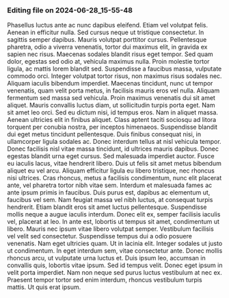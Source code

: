 

### Editing file on 2024-06-28_15-55-48

Phasellus luctus ante ac nunc dapibus eleifend. Etiam vel volutpat felis. Aenean in efficitur nulla. Sed cursus neque ut tristique consectetur. In sagittis semper dapibus. Mauris volutpat porttitor cursus. Pellentesque pharetra, odio a viverra venenatis, tortor dui maximus elit, in gravida ex sapien nec risus. Maecenas sodales blandit risus eget tempor. Sed quam dolor, egestas sed odio at, vehicula maximus nulla. Proin molestie tortor ligula, ac mattis lorem blandit sed. Suspendisse a faucibus massa, vulputate commodo orci.
Integer volutpat tortor risus, non maximus risus sodales nec. Aliquam iaculis bibendum imperdiet. Maecenas tincidunt, nunc ut tempor venenatis, quam velit porta metus, in facilisis mauris eros vel nulla. Aliquam fermentum sed massa sed vehicula. Proin maximus venenatis dui sit amet aliquet. Mauris convallis luctus diam, ut sollicitudin turpis porta eget. Nam sit amet leo orci. Sed eu dictum nisi, id tempus eros. Nam in aliquet massa. Aenean ultricies elit in finibus aliquet. Class aptent taciti sociosqu ad litora torquent per conubia nostra, per inceptos himenaeos.
Suspendisse blandit dui eget metus tincidunt pellentesque. Duis finibus consequat nisi, in ullamcorper ligula sodales ac. Donec interdum tellus at nisl vehicula tempor. Donec facilisis nisl vitae massa tincidunt, id ultrices mauris dapibus. Donec egestas blandit urna eget cursus. Sed malesuada imperdiet auctor. Fusce eu iaculis lacus, vitae hendrerit libero. Duis ut felis sit amet metus bibendum aliquet eu vel arcu. Aliquam efficitur ligula eu libero tristique, nec rhoncus nisi ultrices. Cras rhoncus, metus a facilisis condimentum, nunc elit placerat ante, vel pharetra tortor nibh vitae sem. Interdum et malesuada fames ac ante ipsum primis in faucibus. Duis purus est, dapibus ac elementum ut, faucibus vel sem. Nam feugiat massa vel nibh luctus, at consequat turpis hendrerit. Etiam blandit eros sit amet luctus pellentesque. Suspendisse mollis neque a augue iaculis interdum. Donec elit ex, semper facilisis iaculis vel, placerat at leo.
In ante est, lobortis ut tempus sit amet, condimentum ut libero. Mauris nec ipsum vitae libero volutpat semper. Vestibulum facilisis vel velit sed consectetur. Suspendisse tempus dui a odio posuere venenatis. Nam eget ultricies quam. Ut in lacinia elit. Integer sodales ut justo ut condimentum. In eget interdum sem, vitae consectetur ante. Donec mollis rhoncus arcu, ut vulputate urna luctus et. Duis ipsum leo, accumsan in convallis quis, lobortis vitae ipsum. Sed id tempus velit. Donec eget ipsum in velit porta imperdiet. Nam non neque sed purus luctus vestibulum at nec ex. Praesent tempor tortor sed enim interdum, rhoncus vestibulum turpis mattis. Ut quis erat ipsum.


